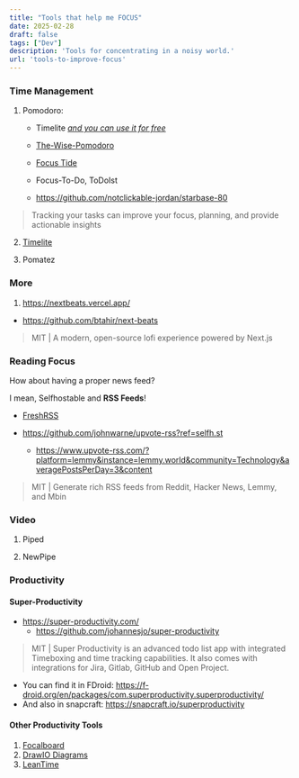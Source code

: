 ```yaml
---
title: "Tools that help me FOCUS"
date: 2025-02-28
draft: false
tags: ["Dev"]
description: 'Tools for concentrating in a noisy world.'
url: 'tools-to-improve-focus'
---
```


### Time Management

1. Pomodoro:
    * Timelite [*and you can use it for free*](https://fossengineer.com/selfhosting-timelite-free-tracking-tool-with-docker/)
    * [The-Wise-Pomodoro](https://the-wise-pomodoro.firebaseapp.com/)
    * [Focus Tide](https://focustide.app/)
    * Focus-To-Do, ToDoIst

    * https://github.com/notclickable-jordan/starbase-80

> Tracking your tasks can improve your focus, planning, and provide actionable insights

2. [Timelite](https://fossengineer.com/selfhosting-timelite-with-docker/)

3. Pomatez

### More

1. https://nextbeats.vercel.app/

* https://github.com/btahir/next-beats

> MIT | A modern, open-source lofi experience powered by Next.js

### Reading Focus

How about having a proper news feed?

I mean, Selfhostable and **RSS Feeds**!

* [FreshRSS](https://fossengineer.com/freshrss-docker-setup/)

* https://github.com/johnwarne/upvote-rss?ref=selfh.st
    * https://www.upvote-rss.com/?platform=lemmy&instance=lemmy.world&community=Technology&averagePostsPerDay=3&content

> MIT | Generate rich RSS feeds from Reddit, Hacker News, Lemmy, and Mbin

### Video

1. Piped

2. NewPipe

### Productivity

#### Super-Productivity

* https://super-productivity.com/
    * https://github.com/johannesjo/super-productivity

>  MIT | Super Productivity is an advanced todo list app with integrated Timeboxing and time tracking capabilities. It also comes with integrations for Jira, Gitlab, GitHub and Open Project. 

* You can find it in FDroid: https://f-droid.org/en/packages/com.superproductivity.superproductivity/
* And also in snapcraft: https://snapcraft.io/superproductivity

#### Other Productivity Tools

1. [Focalboard](https://fossengineer.com/focalboard-docker) 
2. [DrawIO Diagrams](https://fossengineer.com//selfhosting-drawio-with-docker)
3. [LeanTime](https://fossengineer.com/selfhosting-Leantime-docker)